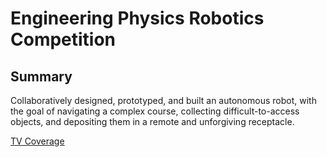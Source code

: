 # Engineering Physics Robotics Competition

## Summary
Collaboratively designed, prototyped, and built an autonomous robot, with the goal of navigating a complex course, collecting difficult-to-access objects, and depositing them in a remote and unforgiving receptacle.

[TV Coverage](https://www.facebook.com/BTCityNewsVAN/videos/583404632190468/?t=0)
